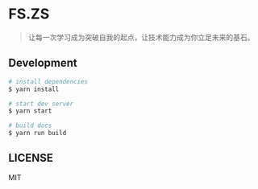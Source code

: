 # FS.ZS

> 让每一次学习成为突破自我的起点，让技术能力成为你立足未来的基石。

## Development

```bash
# install dependencies
$ yarn install

# start dev server
$ yarn start

# build docs
$ yarn run build
```

## LICENSE

MIT
